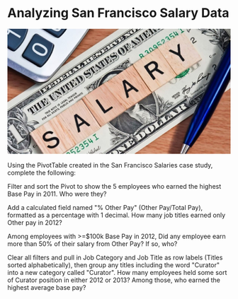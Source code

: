 # Analyzing San Francisco Salary Data

<p align="center">
    <img src="https://github.com/mathewqpmiller/Excel-PivotTables/blob/main/Images/CaseStudies/SalaryData/SalaryData.jpg?w=700">
</p>

Using the PivotTable created in the San Francisco Salaries case study, complete the following:

Filter and sort the Pivot to show the 5 employees who earned the highest Base Pay in 2011. Who were they?

Add a calculated field named "% Other Pay" (Other Pay/Total Pay), formatted as a percentage with 1 decimal. How many job titles earned only Other pay in 2012?

Among employees with >=$100k Base Pay in 2012, Did any employee earn more than 50% of their salary from Other Pay? If so, who?

Clear all filters and pull in Job Category and Job Title as row labels (Titles sorted alphabetically), then group any titles including the word "Curator" into a new category called "Curator". How many employees held some sort of Curator position in either 2012 or 2013? Among those, who earned the highest average base pay?